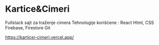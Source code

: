 # Kartice&Cimeri
Fullstack sajt za traženje cimera
Tehnologije korišćene :
React
Html, CSS
Firebase, Firestore
Git

https://karticei-cimeri.vercel.app/

